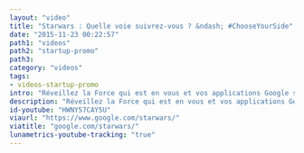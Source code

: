 ```yaml
---
layout: "video"
title: "Starwars : Quelle voie suivrez-vous ? &ndash; #ChooseYourSide"
date: "2015-11-23 00:22:57"
path1: "videos"
path2: "startup-promo"
path3:
category: "videos"
tags:
- videos-startup-promo
intro: "Réveillez la Force qui est en vous et vos applications Google suivrons votre chemin. #ChooseYourSide"
description: "Réveillez la Force qui est en vous et vos applications Google suivrons votre chemin. #ChooseYourSide"
id-youtube: "HWNY57CAY5U"
viaurl: "https://www.google.com/starwars/"
viatitle: "google.com/starwars/"
lunametrics-youtube-tracking: "true"
---
```

